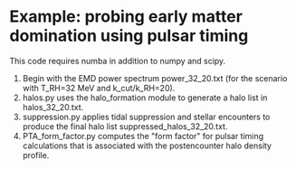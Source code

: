 # Example: probing early matter domination using pulsar timing

This code requires numba in addition to numpy and scipy.

1. Begin with the EMD power spectrum power_32_20.txt (for the scenario with T_RH=32 MeV and k_cut/k_RH=20).
2. halos.py uses the halo_formation module to generate a halo list in halos_32_20.txt.
3. suppression.py applies tidal suppression and stellar encounters to produce the final halo list suppressed_halos_32_20.txt.
4. PTA_form_factor.py computes the "form factor" for pulsar timing calculations that is associated with the postencounter halo density profile.

